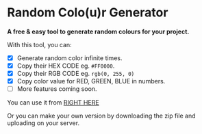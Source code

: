 # Random Colo(u)r Generator
**A free & easy tool to generate random colours for your project.**

With this tool, you can:
- [x] Generate random color infinite times.
- [x] Copy their HEX CODE eg. `#FF0000`.
- [x] Copy their RGB CODE eg. `rgb(0, 255, 0)`
- [x] Copy color value for RED, GREEN, BLUE in numbers.
- [ ] More features coming soon.

You can use it from [RIGHT HERE](https://colourgenerator.vercel.app)

Or you can make your own version by downloading the zip file and uploading on your server.
